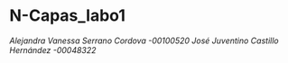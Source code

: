 # N-Capas_labo1

*Alejandra Vanessa Serrano Cordova -00100520*
*José Juventino Castillo Hernández -00048322*
